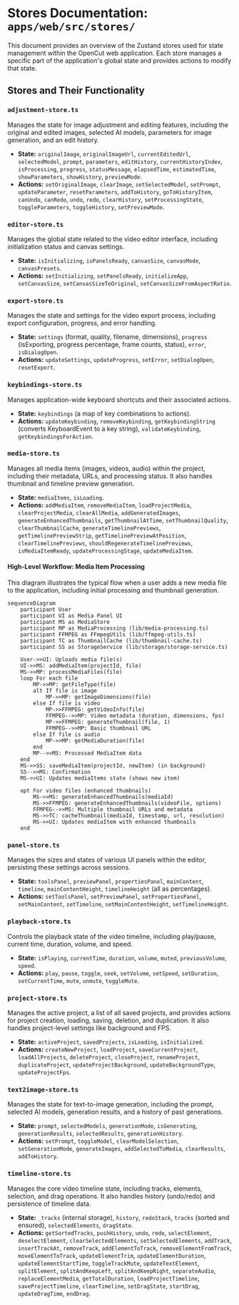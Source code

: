 # Stores Documentation: `apps/web/src/stores/`

This document provides an overview of the Zustand stores used for state management within the OpenCut web application. Each store manages a specific part of the application's global state and provides actions to modify that state.

## Stores and Their Functionality

### `adjustment-store.ts`

Manages the state for image adjustment and editing features, including the original and edited images, selected AI models, parameters for image generation, and an edit history.

*   **State:** `originalImage`, `originalImageUrl`, `currentEditedUrl`, `selectedModel`, `prompt`, `parameters`, `editHistory`, `currentHistoryIndex`, `isProcessing`, `progress`, `statusMessage`, `elapsedTime`, `estimatedTime`, `showParameters`, `showHistory`, `previewMode`.
*   **Actions:** `setOriginalImage`, `clearImage`, `setSelectedModel`, `setPrompt`, `updateParameter`, `resetParameters`, `addToHistory`, `goToHistoryItem`, `canUndo`, `canRedo`, `undo`, `redo`, `clearHistory`, `setProcessingState`, `toggleParameters`, `toggleHistory`, `setPreviewMode`.

### `editor-store.ts`

Manages the global state related to the video editor interface, including initialization status and canvas settings.

*   **State:** `isInitializing`, `isPanelsReady`, `canvasSize`, `canvasMode`, `canvasPresets`.
*   **Actions:** `setInitializing`, `setPanelsReady`, `initializeApp`, `setCanvasSize`, `setCanvasSizeToOriginal`, `setCanvasSizeFromAspectRatio`.

### `export-store.ts`

Manages the state and settings for the video export process, including export configuration, progress, and error handling.

*   **State:** `settings` (format, quality, filename, dimensions), `progress` (isExporting, progress percentage, frame counts, status), `error`, `isDialogOpen`.
*   **Actions:** `updateSettings`, `updateProgress`, `setError`, `setDialogOpen`, `resetExport`.

### `keybindings-store.ts`

Manages application-wide keyboard shortcuts and their associated actions.

*   **State:** `keybindings` (a map of key combinations to actions).
*   **Actions:** `updateKeybinding`, `removeKeybinding`, `getKeybindingString` (converts KeyboardEvent to a key string), `validateKeybinding`, `getKeybindingsForAction`.

### `media-store.ts`

Manages all media items (images, videos, audio) within the project, including their metadata, URLs, and processing status. It also handles thumbnail and timeline preview generation.

*   **State:** `mediaItems`, `isLoading`.
*   **Actions:** `addMediaItem`, `removeMediaItem`, `loadProjectMedia`, `clearProjectMedia`, `clearAllMedia`, `addGeneratedImages`, `generateEnhancedThumbnails`, `getThumbnailAtTime`, `setThumbnailQuality`, `clearThumbnailCache`, `generateTimelinePreviews`, `getTimelinePreviewStrip`, `getTimelinePreviewAtPosition`, `clearTimelinePreviews`, `shouldRegenerateTimelinePreviews`, `isMediaItemReady`, `updateProcessingStage`, `updateMediaItem`.

#### High-Level Workflow: Media Item Processing

This diagram illustrates the typical flow when a user adds a new media file to the application, including initial processing and thumbnail generation.

```mermaid
sequenceDiagram
    participant User
    participant UI as Media Panel UI
    participant MS as MediaStore
    participant MP as MediaProcessing (lib/media-processing.ts)
    participant FFMPEG as FFmpegUtils (lib/ffmpeg-utils.ts)
    participant TC as ThumbnailCache (lib/thumbnail-cache.ts)
    participant SS as StorageService (lib/storage/storage-service.ts)

    User->>UI: Uploads media file(s)
    UI->>MS: addMediaItem(projectId, file)
    MS->>MP: processMediaFiles(file)
    loop For each file
        MP->>MP: getFileType(file)
        alt If file is image
            MP->>MP: getImageDimensions(file)
        else If file is video
            MP->>FFMPEG: getVideoInfo(file)
            FFMPEG-->>MP: Video metadata (duration, dimensions, fps)
            MP->>FFMPEG: generateThumbnail(file, 1)
            FFMPEG-->>MP: Basic thumbnail URL
        else If file is audio
            MP->>MP: getMediaDuration(file)
        end
        MP-->>MS: Processed MediaItem data
    end
    MS->>SS: saveMediaItem(projectId, newItem) (in background)
    SS-->>MS: Confirmation
    MS->>UI: Updates mediaItems state (shows new item)

    opt For video files (enhanced thumbnails)
        MS->>MS: generateEnhancedThumbnails(mediaId)
        MS->>FFMPEG: generateEnhancedThumbnails(videoFile, options)
        FFMPEG-->>MS: Multiple thumbnail URLs and metadata
        MS->>TC: cacheThumbnail(mediaId, timestamp, url, resolution)
        MS->>UI: Updates mediaItem with enhanced thumbnails
    end
```

### `panel-store.ts`

Manages the sizes and states of various UI panels within the editor, persisting these settings across sessions.

*   **State:** `toolsPanel`, `previewPanel`, `propertiesPanel`, `mainContent`, `timeline`, `mainContentHeight`, `timelineHeight` (all as percentages).
*   **Actions:** `setToolsPanel`, `setPreviewPanel`, `setPropertiesPanel`, `setMainContent`, `setTimeline`, `setMainContentHeight`, `setTimelineHeight`.

### `playback-store.ts`

Controls the playback state of the video timeline, including play/pause, current time, duration, volume, and speed.

*   **State:** `isPlaying`, `currentTime`, `duration`, `volume`, `muted`, `previousVolume`, `speed`.
*   **Actions:** `play`, `pause`, `toggle`, `seek`, `setVolume`, `setSpeed`, `setDuration`, `setCurrentTime`, `mute`, `unmute`, `toggleMute`.

### `project-store.ts`

Manages the active project, a list of all saved projects, and provides actions for project creation, loading, saving, deletion, and duplication. It also handles project-level settings like background and FPS.

*   **State:** `activeProject`, `savedProjects`, `isLoading`, `isInitialized`.
*   **Actions:** `createNewProject`, `loadProject`, `saveCurrentProject`, `loadAllProjects`, `deleteProject`, `closeProject`, `renameProject`, `duplicateProject`, `updateProjectBackground`, `updateBackgroundType`, `updateProjectFps`.

### `text2image-store.ts`

Manages the state for text-to-image generation, including the prompt, selected AI models, generation results, and a history of past generations.

*   **State:** `prompt`, `selectedModels`, `generationMode`, `isGenerating`, `generationResults`, `selectedResults`, `generationHistory`.
*   **Actions:** `setPrompt`, `toggleModel`, `clearModelSelection`, `setGenerationMode`, `generateImages`, `addSelectedToMedia`, `clearResults`, `addToHistory`.

### `timeline-store.ts`

Manages the core video timeline state, including tracks, elements, selection, and drag operations. It also handles history (undo/redo) and persistence of timeline data.

*   **State:** `_tracks` (internal storage), `history`, `redoStack`, `tracks` (sorted and ensured), `selectedElements`, `dragState`.
*   **Actions:** `getSortedTracks`, `pushHistory`, `undo`, `redo`, `selectElement`, `deselectElement`, `clearSelectedElements`, `setSelectedElements`, `addTrack`, `insertTrackAt`, `removeTrack`, `addElementToTrack`, `removeElementFromTrack`, `moveElementToTrack`, `updateElementTrim`, `updateElementDuration`, `updateElementStartTime`, `toggleTrackMute`, `updateTextElement`, `splitElement`, `splitAndKeepLeft`, `splitAndKeepRight`, `separateAudio`, `replaceElementMedia`, `getTotalDuration`, `loadProjectTimeline`, `saveProjectTimeline`, `clearTimeline`, `setDragState`, `startDrag`, `updateDragTime`, `endDrag`.
